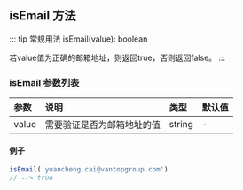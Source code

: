## isEmail 方法
::: tip 常规用法
isEmail(value): boolean 

若value值为正确的邮箱地址，则返回true，否则返回false。
:::


### isEmail 参数列表
| 参数          | 说明                 | 类型     | 默认值   |
| :----------- |:-----------------| :--------| :--------|
| value         | 需要验证是否为邮箱地址的值     | string       | -      |

#### 例子

```js
isEmail('yuancheng.cai@vantopgroup.com')
// --> true
```
